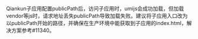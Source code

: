 Qiankun子应用配置publicPath后，访问子应用时，umijs会成功加载，但加载vendor等js时，请求地址丢失publicPath导致加载失败。建议将子应用入口改为以publicPath开始的路径，并确保在生产环境中能获取到子应用的index.html，解决方案参考#11340。
